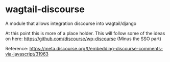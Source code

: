 # wagtail-discourse
A module that allows integration discourse into wagtail/django

At this point this is more of a place holder.  This will follow some of the ideas on here: https://github.com/discourse/wp-discourse (Minus the SSO part)

Reference: https://meta.discourse.org/t/embedding-discourse-comments-via-javascript/31963
